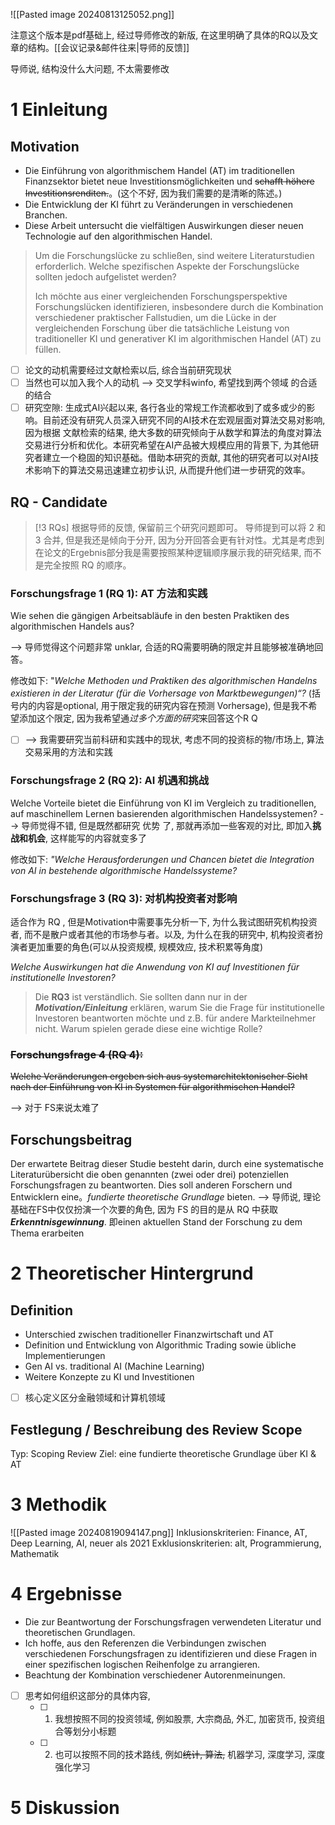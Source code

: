 ![[Pasted image 20240813125052.png]]


注意这个版本是pdf基础上, 经过导师修改的新版, 在这里明确了具体的RQ以及文章的结构。[[会议记录&邮件往来|导师的反馈]] 

导师说, 结构没什么大问题, 不太需要修改



# 1 Einleitung
## Motivation
- Die Einführung von algorithmischem Handel (AT) im traditionellen Finanzsektor bietet neue Investitionsmöglichkeiten und ~~schafft höhere Investitionsrenditen.~~。(这个不好, 因为我们需要的是清晰的陈述。)
- Die Entwicklung der KI führt zu Veränderungen in verschiedenen Branchen.
- Diese Arbeit untersucht die vielfältigen Auswirkungen dieser neuen Technologie auf den algorithmischen Handel.

>Um die Forschungslücke zu schließen, sind weitere Literaturstudien erforderlich. Welche spezifischen Aspekte der Forschungslücke sollten jedoch aufgelistet werden? 
>
>Ich möchte aus einer vergleichenden Forschungsperspektive Forschungslücken identifizieren, insbesondere durch die Kombination verschiedener praktischer Fallstudien, um die Lücke in der vergleichenden Forschung über die tatsächliche Leistung von traditioneller KI und generativer KI im algorithmischen Handel (AT) zu füllen.

- [ ] 论文的动机需要经过文献检索以后, 综合当前研究现状
- [ ] 当然也可以加入我个人的动机 --> 交叉学科winfo, 希望找到两个领域 的合适的结合
- [ ] 研究空隙: 生成式AI兴起以来, 各行各业的常规工作流都收到了或多或少的影响。目前还没有研究人员深入研究不同的AI技术在宏观层面对算法交易对影响, 因为根据 文献检索的结果, 绝大多数的研究倾向于从数学和算法的角度对算法交易进行分析和优化。本研究希望在AI产品被大规模应用的背景下, 为其他研究者建立一个稳固的知识基础。借助本研究的贡献, 其他的研究者可以对AI技术影响下的算法交易迅速建立初步认识, 从而提升他们进一步研究的效率。

## RQ - Candidate

> [!3 RQs]
> 根据导师的反馈, 保留前三个研究问题即可。
> 导师提到可以将 2 和 3 合并, 但是我还是倾向于分开, 因为分开回答会更有针对性。尤其是考虑到在论文的Ergebnis部分我是需要按照某种逻辑顺序展示我的研究结果, 而不是完全按照 RQ 的顺序。
> 

###  **Forschungsfrage 1 (RQ 1)**: AT 方法和实践

Wie sehen die gängigen Arbeitsabläufe in den besten Praktiken des algorithmischen Handels aus?

--> 导师觉得这个问题非常 unklar, 合适的RQ需要明确的限定并且能够被准确地回答。

修改如下: 
"*Welche Methoden und Praktiken des algorithmischen Handelns existieren in der Literatur (für die Vorhersage von Marktbewegungen)“?*
(括号内的内容是optional, 用于限定我的研究内容在预测 Vorhersage), 但是我不希望添加这个限定, 因为我希望通*过多个方面的研究*来回答这个R Q

- [ ] --> 我需要研究当前科研和实践中的现状, 考虑不同的投资标的物/市场上, 算法交易采用的方法和实践

###  **Forschungsfrage 2 (RQ 2)**: AI 机遇和挑战
Welche Vorteile bietet die Einführung von KI im Vergleich zu traditionellen, auf maschinellem Lernen basierenden algorithmischen Handelssystemen?
--> 导师觉得不错, 但是既然都研究 优势 了, 那就再添加一些客观的对比, 即加入**挑战和机会**, 这样能写的内容就变多了

修改如下: 
*"Welche Herausforderungen und Chancen bietet die Integration von AI in bestehende algorithmische Handelssysteme?*

###  **Forschungsfrage 3 (RQ 3)**: 对机构投资者对影响
适合作为 RQ , 但是Motivation中需要事先分析一下, 为什么我试图研究机构投资者, 而不是散户或者其他的市场参与者。以及, 为什么在我的研究中, 机构投资者扮演者更加重要的角色(可以从投资规模, 规模效应, 技术积累等角度)

*Welche Auswirkungen hat die Anwendung von KI auf Investitionen für institutionelle Investoren?*

> Die **RQ3** ist verständlich. Sie sollten dann nur in der ***Motivation/Einleitung*** erklären, warum Sie die Frage für institutionelle Investoren beantworten möchte und z.B. für andere Markteilnehmer nicht. Warum spielen gerade diese eine wichtige Rolle? 



###  ~~**Forschungsfrage 4 (RQ 4)**:~~ 
~~Welche Veränderungen ergeben sich aus systemarchitektonischer Sicht nach der Einführung von KI in Systemen für algorithmischen Handel?~~

--> 对于 FS来说太难了

## Forschungsbeitrag
Der erwartete Beitrag dieser Studie besteht darin, durch eine systematische Literaturübersicht die oben genannten (zwei oder drei) potenziellen Forschungsfragen zu beantworten. Dies soll anderen Forschern und Entwicklern eine。*fundierte theoretische Grundlage* bieten.
--> 导师说, 理论基础在FS中仅仅扮演一个次要的角色, 因为 FS 的目的是从 RQ 中获取 ***Erkenntnisgewinnung***. 即einen aktuellen Stand der Forschung zu dem Thema erarbeiten


# 2 Theoretischer Hintergrund
## Definition
- Unterschied zwischen traditioneller Finanzwirtschaft und AT
- Definition und Entwicklung von Algorithmic Trading sowie übliche Implementierungen
- Gen AI vs. traditional AI (Machine Learning)
- Weitere Konzepte zu KI und Investitionen

- [ ] 核心定义区分金融领域和计算机领域

## Festlegung / Beschreibung des Review Scope
Typ: Scoping Review
Ziel: eine fundierte theoretische Grundlage über KI & AT

# 3 Methodik
![[Pasted image 20240819094147.png]]
Inklusionskriterien: Finance, AT, Deep Learning, AI, neuer als 2021
Exklusionskriterien: alt, Programmierung, Mathematik

# 4 Ergebnisse
- Die zur Beantwortung der Forschungsfragen verwendeten Literatur und theoretischen Grundlagen.
- Ich hoffe, aus den Referenzen die Verbindungen zwischen verschiedenen Forschungsfragen zu identifizieren und diese Fragen in einer spezifischen logischen Reihenfolge zu arrangieren.
- Beachtung der Kombination verschiedener Autorenmeinungen.

- [ ] 思考如何组织这部分的具体内容, 
	- [ ] 1. 我想按照不同的投资领域, 例如股票, 大宗商品, 外汇, 加密货币, 投资组合等划分小标题
	- [ ] 2. 也可以按照不同的技术路线, 例如~~统计, 算法,~~ 机器学习, 深度学习, 深度强化学习


# 5 Diskussion






